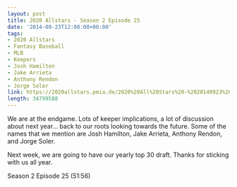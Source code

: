 ```yaml
---
layout: post
title: 2020 Allstars - Season 2 Episode 25
date: '2014-09-23T12:00:00+00:00'
tags:
- 2020 Allstars
- Fantasy Baseball
- MLB
- Keepers
- Josh Hamilton
- Jake Arrieta
- Anthony Rendon
- Jorge Soler
link: https://2020allstars.pmia.de/2020%20All%20Stars%20-%2020140923%20-%20Season%202%20Episode%2025%20%2840%29%20-%20Final.mp3
length: 34799588
---
```

We are at the endgame.  Lots of keeper implications, a lot of discussion about next year... back to our roots looking towards the future.  Some of the names that we mention are Josh Hamilton, Jake Arrieta, Anthony Rendon, and Jorge Soler.

Next week, we are going to have our yearly top 30 draft.  Thanks for sticking with us all year.

Season 2 Episode 25 (51:56)